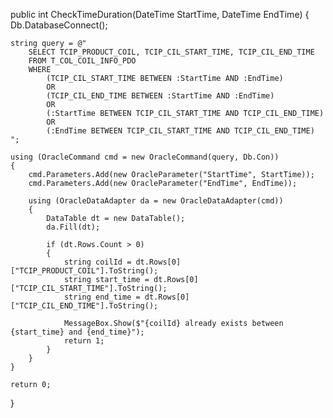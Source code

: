 public int CheckTimeDuration(DateTime StartTime, DateTime EndTime)
{
    Db.DatabaseConnect();

    string query = @"
        SELECT TCIP_PRODUCT_COIL, TCIP_CIL_START_TIME, TCIP_CIL_END_TIME 
        FROM T_COL_COIL_INFO_PDO 
        WHERE 
            (TCIP_CIL_START_TIME BETWEEN :StartTime AND :EndTime)
            OR 
            (TCIP_CIL_END_TIME BETWEEN :StartTime AND :EndTime)
            OR 
            (:StartTime BETWEEN TCIP_CIL_START_TIME AND TCIP_CIL_END_TIME)
            OR 
            (:EndTime BETWEEN TCIP_CIL_START_TIME AND TCIP_CIL_END_TIME)
    ";

    using (OracleCommand cmd = new OracleCommand(query, Db.Con))
    {
        cmd.Parameters.Add(new OracleParameter("StartTime", StartTime));
        cmd.Parameters.Add(new OracleParameter("EndTime", EndTime));

        using (OracleDataAdapter da = new OracleDataAdapter(cmd))
        {
            DataTable dt = new DataTable();
            da.Fill(dt);

            if (dt.Rows.Count > 0)
            {
                string coilId = dt.Rows[0]["TCIP_PRODUCT_COIL"].ToString();
                string start_time = dt.Rows[0]["TCIP_CIL_START_TIME"].ToString();
                string end_time = dt.Rows[0]["TCIP_CIL_END_TIME"].ToString();

                MessageBox.Show($"{coilId} already exists between {start_time} and {end_time}");
                return 1;
            }
        }
    }

    return 0;
}